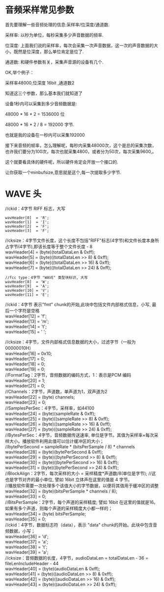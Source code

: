 # 音频采样常见参数
首先要理解一些音频处理的信息:采样率/位深度/通道数.

采样率:
以秒为单位，每秒采集多少声音数据的频率.

位深度:
上面我们说的采样率，每次会采集一次声音数据，这一次的声音数据的大小，既然是位深度，那么单位肯定是位了.

通道数:
和硬件参数有关，采集声音源的设备有几个.

OK,举个例子：

采样率48000,位深度 16bit ,通道数2

知道这三个参数，那么基本我们就知道了

设备1秒内可以采集到多少音频数据是:

48000 * 16 * 2 = 1536000 位

48000 * 16 * 2 / 8 = 192000 字节.

也就是我的设备在一秒内可以采集192000

接下来音频的帧率，怎么理解呢，每秒内采集48000次，这个是总的采集次数，也许我们要分为100次，每次也就采集4800，或者分为50次，每次采集9600,。

这个就要看具体的硬件呢，所以硬件肯定会开放一个接口的.

让你获取一个minbufsize,意思就是这个,每一次提取多少字节.


# WAVE 头

//ckid：4字节 RIFF 标志，大写  

    wavHeader[0]  = 'R';  
    wavHeader[1]  = 'I';  
    wavHeader[2]  = 'F';  
    wavHeader[3]  = 'F';  

//cksize：4字节文件长度，这个长度不包括"RIFF"标志(4字节)和文件长度本身所占字节(4字节),即该长度等于整个文件长度 - 8  
    wavHeader[4]  = (byte)(totalDataLen & 0xff);  
    wavHeader[5]  = (byte)((totalDataLen >> 8) & 0xff);  
    wavHeader[6]  = (byte)((totalDataLen >> 16) & 0xff);  
    wavHeader[7]  = (byte)((totalDataLen >> 24) & 0xff);  

    //fcc type：4字节 "WAVE" 类型块标识, 大写  
    wavHeader[8]  = 'W';  
    wavHeader[9]  = 'A';  
    wavHeader[10] = 'V';  
    wavHeader[11] = 'E';  
//ckid：4字节 表示"fmt" chunk的开始,此块中包括文件内部格式信息，小写, 最后一个字符是空格  
    wavHeader[12] = 'f';  
    wavHeader[13] = 'm';  
    wavHeader[14] = 't';  
    wavHeader[15] = ' ';  

//cksize：4字节，文件内部格式信息数据的大小，过滤字节（一般为00000010H）  
    wavHeader[16] = 0x10;  
    wavHeader[17] = 0;  
    wavHeader[18] = 0;  
    wavHeader[19] = 0;  
//FormatTag：2字节，音频数据的编码方式，1：表示是PCM 编码  
    wavHeader[20] = 1;  
    wavHeader[21] = 0;  
//Channels：2字节，声道数，单声道为1，双声道为2  
    wavHeader[22] = (byte) channels;  
    wavHeader[23] = 0;  
//SamplesPerSec：4字节，采样率，如44100  
    wavHeader[24] = (byte)(sampleRate & 0xff);  
    wavHeader[25] = (byte)((sampleRate >> 8) & 0xff);  
    wavHeader[26] = (byte)((sampleRate >> 16) & 0xff);  
    wavHeader[27] = (byte)((sampleRate >> 24) & 0xff);  
//BytesPerSec：4字节，音频数据传送速率, 单位是字节。其值为采样率×每次采样大小。播放软件利用此值可以估计缓冲区的大小；  
//bytePerSecond = sampleRate * (bitsPerSample / 8) * channels  
    wavHeader[28] = (byte)(bytePerSecond & 0xff);  
    wavHeader[29] = (byte)((bytePerSecond >> 8) & 0xff);  
    wavHeader[30] = (byte)((bytePerSecond >> 16) & 0xff);  
    wavHeader[31] = (byte)((bytePerSecond >> 24) & 0xff);  
//BlockAlign：2字节，每次采样的大小 = 采样精度*声道数/8(单位是字节); //这也是字节对齐的最小单位, 譬如 16bit 立体声在这里的值是 4 字节。  
//播放软件需要一次处理多个该值大小的字节数据，以便将其值用于缓冲区的调整  
    wavHeader[32] = (byte)(bitsPerSample * channels / 8);  
    wavHeader[33] = 0;  
//BitsPerSample：2字节，每个声道的采样精度; 譬如 16bit 在这里的值就是16。如果有多个声道，则每个声道的采样精度大小都一样的；  
    wavHeader[34] = (byte) bitsPerSample;  
    wavHeader[35] = 0;  
//ckid：4字节，数据标志符（data），表示 "data" chunk的开始。此块中包含音频数据，小写；  
    wavHeader[36] = 'd';  
    wavHeader[37] = 'a';  
    wavHeader[38] = 't';  
    wavHeader[39] = 'a';  
//cksize：音频数据的长度，4字节，audioDataLen = totalDataLen - 36 = fileLenIncludeHeader - 44  
    wavHeader[40] = (byte)(audioDataLen & 0xff);  
    wavHeader[41] = (byte)((audioDataLen >> 8) & 0xff);  
    wavHeader[42] = (byte)((audioDataLen >> 16) & 0xff);  
    wavHeader[43] = (byte)((audioDataLen >> 24) & 0xff);  